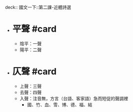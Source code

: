 deck:: 國文一下::第二課-近體詩選

- # 平聲 #card
	- 陰平：一聲
	- 陽平：二聲
- # 仄聲 #card
	- 上聲：三聲
	- 去聲：四聲
	- 入聲：注音無，方言（台語、客家語）急而短促的聲調裡
		- 國、竹、血、雪、博、德、福、結